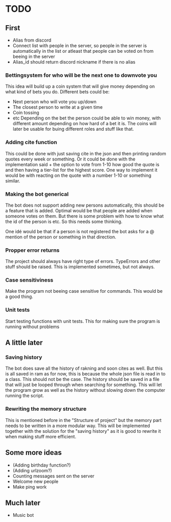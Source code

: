 # TODO

## First
* Alias from discord
* Connect list with people in the server, so people in the server is automatically in the list or atleast that people can be voted on from beeing in the server
* Alias_id should return discord nickname if there is no alias

### Bettingsystem for who will be the next one to downvote you
This idea will build up a coin system that will give money depending on what kind of bets you do. Different bets could be:
* Next person who will vote you up/down
* The closest person to write at a given time
* Coin tossing
* etc
Depending on the bet the person could be able to win money, with different amount depending on how hard of a bet it is. The coins will later be usable for buing different roles and stuff like that.

### Adding cite function
This could be done with just saving cite in the json and then printing random quotes every week or something. Or it could be done with the implementation said + the option to vote from 1-10 how good the quote is and then having a tier-list for the highest score. One way to implement it would be with reacting on the quote with a number 1-10 or something similar.


### Making the bot generical
The bot does not support adding new persons automatically, this should be a feature that is added. Optimal would be that people are added when someone votes on them. But there is some problem with how to know what the id of the person is etc. So this needs some thinking.

One idé would be that if a person is not registered the bot asks for a @ mention of the person or something in that direction.

### Propper error returns
The project should always have right type of errors. TypeErrors and other stuff should be raised. This is implemented sometimes, but not always.

### Case sensitiviness
Make the program not beeing case sensitive for commands. This would be a good thing.

### Unit tests
Start testing functions with unit tests. This for making sure the program is running without problems

## A little later
### Saving history
The bot does save all the history of rakning and soon cites as well. But this is all saved in ram as for now, this is because the whole json file is read in to a class. This should not be the case. The history should be saved in a file that will just be looped through when searching for something. This will let the program grow as well as the history without slowing down the computer running the script.

### Rewriting the memory structure
This is mentioned before in the "Structure of project" but the memory part needs to be written in a more modular way. This will be implemented together with the solution for the "saving history" as it is good to rewrite it when making stuff more efficient.

## Some more ideas
* (Adding birthday function?)
* (Adding urlzoom?)
* Counting messages sent on the server
* Welcome new people
* Make ping work


## Much later
* Music bot